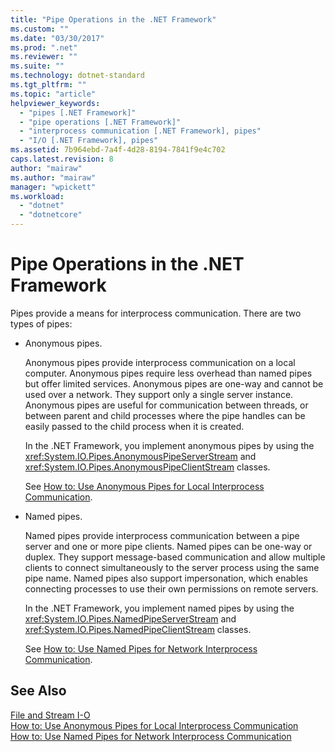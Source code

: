 ```yaml
---
title: "Pipe Operations in the .NET Framework"
ms.custom: ""
ms.date: "03/30/2017"
ms.prod: ".net"
ms.reviewer: ""
ms.suite: ""
ms.technology: dotnet-standard
ms.tgt_pltfrm: ""
ms.topic: "article"
helpviewer_keywords: 
  - "pipes [.NET Framework]"
  - "pipe operations [.NET Framework]"
  - "interprocess communication [.NET Framework], pipes"
  - "I/O [.NET Framework], pipes"
ms.assetid: 7b964ebd-7a4f-4d28-8194-7841f9e4c702
caps.latest.revision: 8
author: "mairaw"
ms.author: "mairaw"
manager: "wpickett"
ms.workload: 
  - "dotnet"
  - "dotnetcore"
---
```

# Pipe Operations in the .NET Framework
Pipes provide a means for interprocess communication. There are two types of pipes:  
  
-   Anonymous pipes.  
  
     Anonymous pipes provide interprocess communication on a local computer. Anonymous pipes require less overhead than named pipes but offer limited services. Anonymous pipes are one-way and cannot be used over a network. They support only a single server instance. Anonymous pipes are useful for communication between threads, or between parent and child processes where the pipe handles can be easily passed to the child process when it is created.  
  
     In the .NET Framework, you implement anonymous pipes by using the <xref:System.IO.Pipes.AnonymousPipeServerStream> and <xref:System.IO.Pipes.AnonymousPipeClientStream> classes.  
  
     See [How to: Use Anonymous Pipes for Local Interprocess Communication](../../../docs/standard/io/how-to-use-anonymous-pipes-for-local-interprocess-communication.md).  
  
-   Named pipes.  
  
     Named pipes provide interprocess communication between a pipe server and one or more pipe clients. Named pipes can be one-way or duplex. They support message-based communication and allow multiple clients to connect simultaneously to the server process using the same pipe name. Named pipes also support impersonation, which enables connecting processes to use their own permissions on remote servers.  
  
     In the .NET Framework, you implement named pipes by using the <xref:System.IO.Pipes.NamedPipeServerStream> and <xref:System.IO.Pipes.NamedPipeClientStream> classes.  
  
     See [How to: Use Named Pipes for Network Interprocess Communication](../../../docs/standard/io/how-to-use-named-pipes-for-network-interprocess-communication.md).  
  
## See Also  
 [File and Stream I-O](../../../docs/standard/io/index.md)  
 [How to: Use Anonymous Pipes for Local Interprocess Communication](../../../docs/standard/io/how-to-use-anonymous-pipes-for-local-interprocess-communication.md)  
 [How to: Use Named Pipes for Network Interprocess Communication](../../../docs/standard/io/how-to-use-named-pipes-for-network-interprocess-communication.md)
